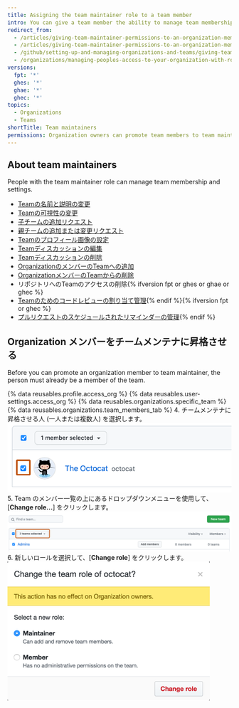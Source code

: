 ```yaml
---
title: Assigning the team maintainer role to a team member
intro: You can give a team member the ability to manage team membership and settings by assigning the team maintainer role.
redirect_from:
  - /articles/giving-team-maintainer-permissions-to-an-organization-member-early-access-program
  - /articles/giving-team-maintainer-permissions-to-an-organization-member
  - /github/setting-up-and-managing-organizations-and-teams/giving-team-maintainer-permissions-to-an-organization-member
  - /organizations/managing-peoples-access-to-your-organization-with-roles/giving-team-maintainer-permissions-to-an-organization-member
versions:
  fpt: '*'
  ghes: '*'
  ghae: '*'
  ghec: '*'
topics:
  - Organizations
  - Teams
shortTitle: Team maintainers
permissions: Organization owners can promote team members to team maintainers.
---
```


## About team maintainers

People with the team maintainer role can manage team membership and settings.

- [Teamの名前と説明の変更](/articles/renaming-a-team)
- [Teamの可視性の変更](/articles/changing-team-visibility)
- [子チームの追加リクエスト](/articles/requesting-to-add-a-child-team)
- [親チームの追加または変更リクエスト](/articles/requesting-to-add-or-change-a-parent-team)
- [Teamのプロフィール画像の設定](/articles/setting-your-team-s-profile-picture)
- [Teamディスカッションの編集](/articles/managing-disruptive-comments/#editing-a-comment)
- [Teamディスカッションの削除](/articles/managing-disruptive-comments/#deleting-a-comment)
- [OrganizationのメンバーのTeamへの追加](/articles/adding-organization-members-to-a-team)
- [OrganizationメンバーのTeamからの削除](/articles/removing-organization-members-from-a-team)
- リポジトリへのTeamのアクセスの削除{% ifversion fpt or ghes or ghae or ghec %}
- [Teamのためのコードレビューの割り当て管理](/organizations/organizing-members-into-teams/managing-code-review-assignment-for-your-team){% endif %}{% ifversion fpt or ghec %}
- [プルリクエストのスケジュールされたリマインダーの管理](/organizations/organizing-members-into-teams/managing-scheduled-reminders-for-your-team){% endif %}


## Organization メンバーをチームメンテナに昇格させる

Before you can promote an organization member to team maintainer, the person must already be a member of the team.

{% data reusables.profile.access_org %}
{% data reusables.user-settings.access_org %}
{% data reusables.organizations.specific_team %}
{% data reusables.organizations.team_members_tab %}
4. チームメンテナに昇格させる人 (一人または複数人) を選択します。 ![Organization メンバーの横のチェックボックス](/assets/images/help/teams/team-member-check-box.png)
5. Team のメンバー一覧の上にあるドロップダウンメニューを使用して、[**Change role...**] をクリックします。 ![ロールを変更するオプションのあるドロップダウンメニュー](/assets/images/help/teams/bulk-edit-drop-down.png)
6. 新しいロールを選択して、[**Change role**] をクリックします。 ![メンテナーまたはメンバーのロールのラジオボタン](/assets/images/help/teams/team-role-modal.png)
